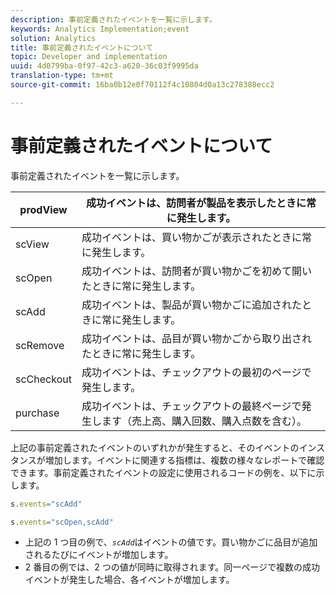 ```yaml
---
description: 事前定義されたイベントを一覧に示します。
keywords: Analytics Implementation;event
solution: Analytics
title: 事前定義されたイベントについて
topic: Developer and implementation
uuid: 4d0799ba-0f97-42c3-a620-36c03f9995da
translation-type: tm+mt
source-git-commit: 16ba0b12e0f70112f4c10804d0a13c278388ecc2

---
```



# 事前定義されたイベントについて

事前定義されたイベントを一覧に示します。

| prodView | 成功イベントは、訪問者が製品を表示したときに常に発生します。 |
|---|---|
| scView | 成功イベントは、買い物かごが表示されたときに常に発生します。 |
| scOpen | 成功イベントは、訪問者が買い物かごを初めて開いたときに常に発生します。 |
| scAdd | 成功イベントは、製品が買い物かごに追加されたときに常に発生します。 |
| scRemove | 成功イベントは、品目が買い物かごから取り出されたときに常に発生します。 |
| scCheckout | 成功イベントは、チェックアウトの最初のページで発生します。 |
| purchase | 成功イベントは、チェックアウトの最終ページで発生します（売上高、購入回数、購入点数を含む）。 |

上記の事前定義されたイベントのいずれかが発生すると、そのイベントのインスタンスが増加します。イベントに関連する指標は、複数の様々なレポートで確認できます。事前定義されたイベントの設定に使用されるコードの例を、以下に示します。

```js
s.events="scAdd"
```

```js
s.events="scOpen,scAdd"
```

* 上記の 1 つ目の例で、*`scAdd`*&#x200B;はイベントの値です。買い物かごに品目が追加されるたびにイベントが増加します。
* 2 番目の例では、2 つの値が同時に取得されます。同一ページで複数の成功イベントが発生した場合、各イベントが増加します。

